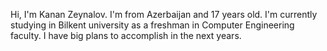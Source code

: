 Hi, I'm Kanan Zeynalov. I'm from Azerbaijan and 17 years old. I'm currently studying in Bilkent university as a freshman in Computer Engineering faculty. I have big plans to accomplish in the next years. 
